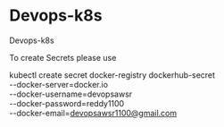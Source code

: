 # Devops-k8s
Devops-k8s

To create Secrets please use

kubectl create secret docker-registry dockerhub-secret \
--docker-server=docker.io \
--docker-username=devopsawsr \
--docker-password=reddy1100 \
--docker-email=devopsawsr1100@gmail.com
